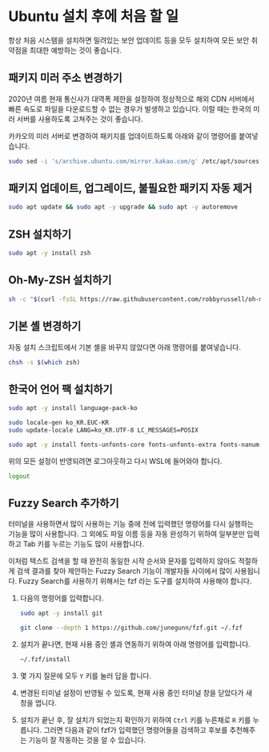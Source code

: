 # Ubuntu 설치 후에 처음 할 일

항상 처음 시스템을 설치하면 밀려있는 보안 업데이트 등을 모두 설치하여 모든 보안 취약점을 최대한 예방하는 것이 좋습니다.

## 패키지 미러 주소 변경하기

2020년 여름 현재 통신사가 대역폭 제한을 설정하여 정상적으로 해외 CDN 서버에서 빠른 속도로 파일을 다운로드할 수 없는 경우가 발생하고 있습니다. 이럴 때는 한국의 미러 서버를 사용하도록 고쳐주는 것이 좋습니다.

카카오의 미러 서버로 변경하여 패키지를 업데이트하도록 아래와 같이 명령어를 붙여넣습니다.

```bash
sudo sed -i 's/archive.ubuntu.com/mirror.kakao.com/g' /etc/apt/sources.list
```

## 패키지 업데이트, 업그레이드, 불필요한 패키지 자동 제거

```bash
sudo apt update && sudo apt -y upgrade && sudo apt -y autoremove
```

## ZSH 설치하기

```bash
sudo apt -y install zsh
```

## Oh-My-ZSH 설치하기

```bash
sh -c "$(curl -fsSL https://raw.githubusercontent.com/robbyrussell/oh-my-zsh/master/tools/install.sh)"
```

## 기본 셸 변경하기

자동 설치 스크립트에서 기본 셸을 바꾸지 않았다면 아래 명령어를 붙여넣습니다.

```bash
chsh -s $(which zsh)
```

## 한국어 언어 팩 설치하기

```bash
sudo apt -y install language-pack-ko

sudo locale-gen ko_KR.EUC-KR
sudo update-locale LANG=ko_KR.UTF-8 LC_MESSAGES=POSIX

sudo apt -y install fonts-unfonts-core fonts-unfonts-extra fonts-nanum fonts-nanum-coding fonts-nanum-eco fonts-nanum-extra fonts-noto-cjk
```

위의 모든 설정이 반영되려면 로그아웃하고 다시 WSL에 들어와야 합니다.

```bash
logout
```

## Fuzzy Search 추가하기

터미널을 사용하면서 많이 사용하는 기능 중에 전에 입력했던 명령어를 다시 실행하는 기능을 많이 사용합니다. 그 외에도 파일 이름 등을 자동 완성하기 위하여 일부분만 입력하고 Tab 키를 누르는 기능도 많이 사용합니다.

이처럼 텍스트 검색을 할 때 완전히 동일한 시작 순서와 문자를 입력하지 않아도 적절하게 검색 결과를 찾아 제안하는 Fuzzy Search 기능이 개발자들 사이에서 많이 사용됩니다. Fuzzy Search를 사용하기 위해서는 fzf 라는 도구를 설치하여 사용해야 합니다.

1. 다음의 명령어를 입력합니다.

    ```bash
    sudo apt -y install git

    git clone --depth 1 https://github.com/junegunn/fzf.git ~/.fzf
    ```

2. 설치가 끝나면, 현재 사용 중인 셸과 연동하기 위하여 아래 명령어를 입력합니다.

    ```bash
    ~/.fzf/install
    ```

3. 몇 가지 질문에 모두 `Y` 키를 눌러 답을 합니다.

4. 변경된 터미널 설정이 반영될 수 있도록, 현재 사용 중인 터미널 창을 닫았다가 새 창을 엽니다.

5. 설치가 끝난 후, 잘 설치가 되었는지 확인하기 위하여 `Ctrl` 키를 누른채로 `R` 키를 누릅니다. 그러면 다음과 같이 fzf가 입력했던 명령어들을 검색하고 후보를 추천해주는 기능이 잘 작동하는 것을 알 수 있습니다.
